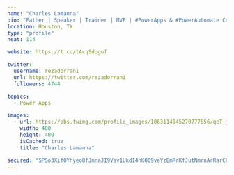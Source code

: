 ```yaml
---
name: "Charles Lamanna"
bio: "Father | Speaker | Trainer | MVP | #PowerApps & #PowerAutomate Community Super User | YouTuber Right-pointing triangle http://youtube.com/c/rezadorrani | Learn - Share - Clockwise rightwards and leftwards open circle arrows"
location: Houston, TX
type: "profile"
heat: 114

website: https://t.co/tAcqSdqguf

twitter:
  username: rezadorrani
  url: https://twitter.com/rezadorrani
  followers: 4744

topics:
  - Power Apps

images:
  - url: https://pbs.twimg.com/profile_images/1063114045270777856/qeT-jpWr_400x400.jpg
    width: 400
    height: 400
    isCached: true
    title: "Charles Lamanna"

secured: "SPSo3XifOYhyeo8fJmnaJI9Vsv1UkdI4nKO09veYzEmRrKfJutNmrnArRarC8Aw4wg2ZJVNmZt5z16dAYaEJKAREQbmupPErGQYxY/ev+LVEfVhSoU0eICWIojx8DQFSrjMpDA5HP8RUv0Sx1b+e+UFxNLeOCplYebl7tMvYeh5Rm8xC8Fuo2Rd60YuvaB7JGnEdKeZLZNnF4gfczlHLA5YIaqFpRyq7F/faVmwu3xEjIMKTF9xgyLt8K9GIHv4PIPkBUhvtx/Z2LUL+O4kF0We4L6JgvlYjlmypmsbBdso9YoU2UvSPfea8qYIgV7PqqLrIAC56mJAz0xNYRVyndO2EFMqjzlMZJG1694QjU5ZydvmPz+c20BHz/iSh69Tb1WilrLx6Wpb5ov/2PeOCy3hnW6hb95rp5JFEV8zlVkU=;+Clo/CO66feQBG3ze0nnKA=="
---
```



